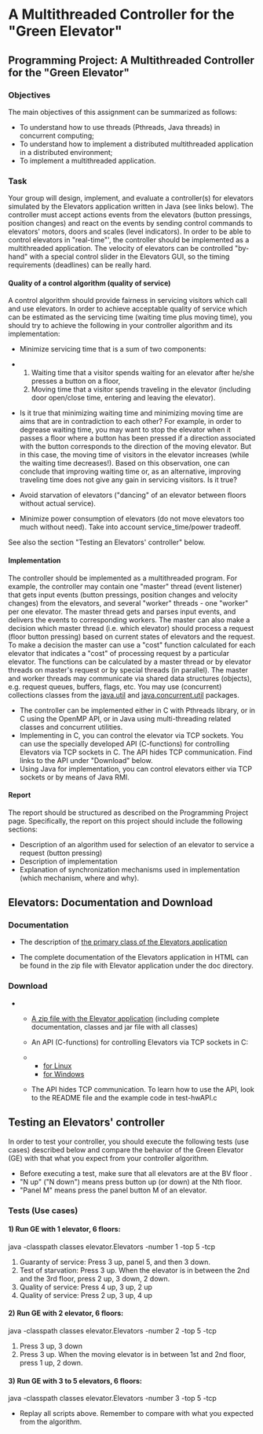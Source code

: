 # A Multithreaded Controller for the "Green Elevator"

## Programming Project: A Multithreaded Controller for the "Green Elevator"

### Objectives

The main objectives of this assignment can be summarized as follows:

- To understand how to use threads (Pthreads, Java threads) in concurrent computing;
- To understand how to implement a distributed multithreaded application in a distributed environment;
- To implement a multithreaded application.

### Task

Your group will design, implement, and evaluate a controller(s) for 
elevators simulated by the Elevators application written in Java (see 
links below). 
 The controller must accept actions events from 
the elevators (button pressings, position changes) and react on the 
events by sending control commands to elevators' motors, doors and 
scales (level indicators).  In order to be able to control elevators in 
"real-time"', the  controller should be implemented as a multithreaded 
application. The velocity of elevators can be controlled "by-hand" with a
 special control slider in the Elevators GUI, so the timing requirements
 (deadlines) can be really hard.

#### Quality of a control algorithm (quality of service)

A control algorithm should provide fairness in servicing visitors which call and use elevators. In order to achieve acceptable quality of service which can be estimated as the servicing time (waiting time plus moving time),  you should try to achieve the following in your controller algorithm and its implementation:

- Minimize servicing time that is a sum of two components:

- 1. Waiting time that a visitor spends waiting for an elevator after he/she presses a button on a floor,
  2. Moving time that a visitor spends traveling in the elevator (including door open/close time, entering and leaving the elevator).

- Is it true that minimizing waiting time and minimizing moving time are aims that are in contradiction to each other? For example, in order to degrease waiting time, you may want to stop the elevator when it passes a floor where a button has been pressed if a direction associated with the button corresponds to the direction of the moving elevator. But in this case, the moving time of visitors in the elevator increases (while the waiting time decreases!). Based on this observation, one can conclude that improving waiting time or, as an alternative, improving traveling time does not give any gain in servicing visitors. Is it true?

- Avoid starvation of elevators ("dancing" of an elevator between floors without actual service).

- Minimize power consumption  of elevators (do not move elevators too much without need). Take into account service_time/power tradeoff.

See also the section "Testing an Elevators' controller" below.

#### Implementation

The controller should be implemented as a multithreaded program. For example, the controller may contain one "master" thread (event listener) that gets input events (button pressings, position changes and velocity changes) from the elevators, and several "worker" threads - one "worker" per one elevator. The master thread gets and parses input events, and delivers the events to corresponding workers. The master can also make a decision which master thread (i.e. which elevator) should process a request (floor button pressing) based on current states of elevators and the request. To make a decision the master can use a "cost" function calculated for each elevator that indicates a "cost" of processing request by a particular elevator. The functions can be calculated by a master thread or by elevator threads on master's request or by special threads (in parallel). The master and worker threads may communicate via shared data structures (objects), e.g. request queues, buffers, flags, etc. You may use (concurrent) collections classes from the [java.util](http://docs.oracle.com/javase/8/docs/api/java/util/package-summary.html) and [java.concurrent.util](http://docs.oracle.com/javase/8/docs/api/java/util/concurrent/package-summary.html) packages.

- The controller can be implemented either in C with Pthreads library, or in C using the OpenMP API, or in Java using multi-threading related classes and concurrent utilities.
- Implementing in C, you can control the elevator via TCP sockets. You can use the specially developed API (C-functions) for controlling Elevators via TCP sockets in C. The API hides TCP communication. Find links to the API under "Download" below.
- Using Java for implementation, you can control elevators either via TCP sockets or by means of Java RMI.

#### Report

The report should be structured as described on the Programming Project page. Specifically, the report on this project should include the following sections:

- Description of an algorithm used for selection of an elevator to service a request (button pressing)
- Description of implementation
- Explanation of synchronization mechanisms used in implementation (which mechanism, where and why).

## Elevators: Documentation and Download

### Documentation

- The description of [the primary class of the Elevators application](https://www.kth.se/social/files/54bd0161f276544a3b5da0fe/Elevators.html)


- The complete documentation of the Elevators application in HTML can be found in the zip file with Elevator application under the doc directory.

### Download

- - [A zip file with the Elevator application](https://www.kth.se/social/files/54c8b674f276546a037e704b/elevator.zip) (including complete documentation, classes and jar file with all classes)

  - An API (C-functions) for controlling Elevators via TCP sockets in C: 

  - - [for Linux](https://www.kth.se/social/files/54bd03abf2765449e9e8f95a/hwAPI.zip)
    - [for Windows](https://www.kth.se/social/files/54bd02cef2765456d2c20b8a/hardwareAPI.zip)

  - The API hides TCP communication. To learn how to use the API, look to the README file and the example code in test-hwAPI.c

## Testing an Elevators' controller

In order to test your controller, you should execute the following tests (use cases) described below and compare the behavior of the Green Elevator (GE) with that what you expect from your controller algorithm.

- Before executing a test, make sure that all elevators are at the BV floor .
- "N up" ("N down") means press button up (or down) at the Nth floor.
- "Panel M" means press the panel button M of an elevator.

### Tests (Use cases)

#### 1) Run GE with 1 elevator, 6 floors:

java -classpath classes elevator.Elevators -number 1 -top 5 -tcp

1. Guaranty of service: Press 3 up, panel 5, and then 3 down.
2. Test of starvation: Press 3 up. When the elevator is in between the 2nd and the 3rd floor, press 2 up, 3 down, 2 down.
3. Quality of service: Press 4 up, 3 up, 2 up
4. Quality of service: Press 2 up, 3 up, 4 up

#### 2) Run GE with 2 elevator, 6 floors:

java -classpath classes elevator.Elevators -number 2 -top 5 -tcp

1. Press 3 up, 3 down
2. Press 3 up. When the moving elevator is in between 1st and 2nd floor, press 1 up, 2 down.

#### 3) Run GE with 3 to 5 elevators, 6 floors:

java -classpath classes elevator.Elevators -number 3 -top 5 -tcp

- Replay all scripts above. Remember to compare with what you expected from the algorithm.